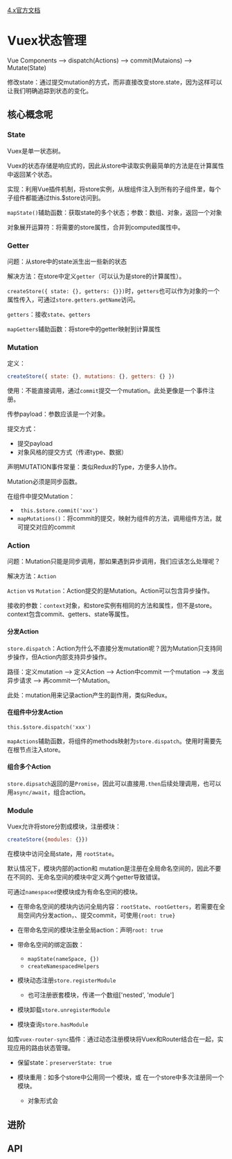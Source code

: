 [4.x官方文档](https://next.vuex.vuejs.org/zh/#%E4%BB%80%E4%B9%88%E6%98%AF%E2%80%9C%E7%8A%B6%E6%80%81%E7%AE%A1%E7%90%86%E6%A8%A1%E5%BC%8F%E2%80%9D%EF%BC%9F)

# Vuex状态管理
Vue Components --> dispatch(Actions) --> commit(Mutaions) --> Mutate(State)

修改state：通过提交mutation的方式，而非直接改变store.state，因为这样可以让我们明确追踪到状态的变化。

## 核心概念呢
### State
Vuex是单一状态树。

Vuex的状态存储是响应式的，因此从store中读取实例最简单的方法是在计算属性中返回某个状态。

实现：利用Vue插件机制，将store实例，从根组件注入到所有的子组件里，每个子组件都能通过this.$store访问到。


```mapState()```辅助函数：获取state的多个状态；参数：数组、对象，返回一个对象

对象展开运算符：将需要的store属性，合并到computed属性中。

### Getter

问题：从store中的state派生出一些新的状态

解决方法：在store中定义```getter```（可以认为是store的计算属性）。

```createStore({ state: {}, getters: {}})```时，```getters```也可以作为对象的一个属性传入，可通过```store.getters.getName```访问。

```getters```：接收```state```、```getters```

```mapGetters```辅助函数：将store中的getter映射到计算属性

### Mutation

定义：
```js
createStore({ state: {}, mutations: {}, getters: {} })
```

使用：不能直接调用，通过```commit```提交一个mutation。此处更像是一个事件注册。

传参payload：参数应该是一个对象。

提交方式：
* 提交payload
* 对象风格的提交方式（传递type、数据）

声明MUTATION事件常量：类似Redux的Type，方便多人协作。

Mutation必须是同步函数。

在组件中提交Mutation：
* ``` this.$store.commit('xxx')```
* ```mapMutations()```：将commit的提交，映射为组件的方法，调用组件方法，就可提交对应的commit

### Action
问题：Mutation只能是同步调用，那如果遇到异步调用，我们应该怎么处理呢？

解决方法：```Action```

```Action``` vs ```Mutation```：Action提交的是Mutation。Action可以包含异步操作。

接收的参数：```context```对象，和store实例有相同的方法和属性，但不是store。context包含commit、getters、state等属性。

#### 分发Action

```store.dispatch```：Action为什么不直接分发mutation呢？因为Mutation只支持同步操作，但Action内部支持异步操作。

路径：定义mutation --> 定义Action --> Action中commit 一个mutation --> 发出异步请求 --> 再commit一个Mutation。

此处：mutation用来记录action产生的副作用，类似Redux。

#### 在组件中分发Action
```this.$store.dispatch('xxx')```

```mapActions```辅助函数，将组件的methods映射为```store.dispatch```。使用时需要先在根节点注入store。

#### 组合多个Action

```store.dipsatch```返回的是```Promise```，因此可以直接用```.then```后续处理调用，也可以用```async/await```，组合action。

### Module

Vuex允许将store分割成模块，注册模块：
```js
createStore({modules: {}})
```

在模块中访问全局state，用 ```rootState```。

默认情况下，模块内部的action和 mutation是注册在全局命名空间的，因此不要在不同的、无命名空间的模块中定义两个getter导致错误。

可通过```namespaced```使模块成为有命名空间的模块。

* 在带命名空间的模块内访问全局内容：```rootState```、```rootGetters```，若需要在全局空间内分发action，、提交commit，可使用```{root: true}```


* 在带命名空间的模块注册全局action：声明```root: true```

* 带命名空间的绑定函数：
    * ```mapState(nameSpace, {})``` 
    * ```createNamespacedHelpers```

* 模块动态注册```store.registerModule```
    * 也可注册嵌套模块，传递一个数组['nested', 'module']

* 模块卸载```store.unregisterModule```

* 模块查询```store.hasModule```

如库```vuex-router-sync```插件：通过动态注册模块将Vuex和Router结合在一起，实现应用的路由状态管理。

* 保留state：```preserverState: true```

* 模块重用：如多个store中公用同一个模块，或 在一个store中多次注册同一个模块。
    * 对象形式会

## 进阶
## API
